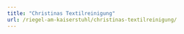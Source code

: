```yaml
---
title: "Christinas Textilreinigung"
url: /riegel-am-kaiserstuhl/christinas-textilreinigung/
---
```

